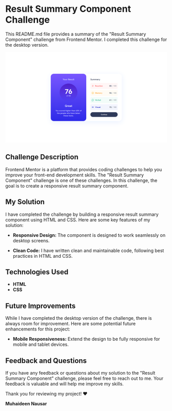 # Result Summary Component Challenge

This README.md file provides a summary of the "Result Summary Component" challenge from Frontend Mentor. I completed this challenge for the desktop version.

![](Screenshot.png)

## Challenge Description

Frontend Mentor is a platform that provides coding challenges to help you improve your front-end development skills. The "Result Summary Component" challenge is one of these challenges. In this challenge, the goal is to create a responsive result summary component.

## My Solution

I have completed the challenge by building a responsive result summary component using HTML and CSS. Here are some key features of my solution:

* **Responsive Design:** The component is designed to work seamlessly on desktop screens.

* **Clean Code:** I have written clean and maintainable code, following best practices in HTML and CSS.

## Technologies Used

* **HTML**
* **CSS**

## Future Improvements

While I have completed the desktop version of the challenge, there is always room for improvement. Here are some potential future enhancements for this project:

* **Mobile Responsiveness:** Extend the design to be fully responsive for mobile and tablet devices.

## Feedback and Questions

If you have any feedback or questions about my solution to the "Result Summary Component" challenge, please feel free to reach out to me. Your feedback is valuable and will help me improve my skills.

Thank you for reviewing my project! ❤️

**Muhaideen Nausar**